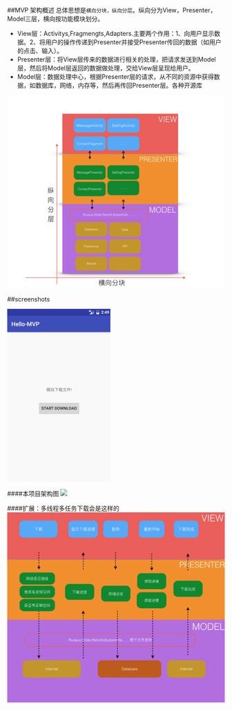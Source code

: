 ##MVP 架构概述
总体思想是`横向分块，纵向分层`。纵向分为View，Presenter，Model三层，横向按功能模块划分。

- View层：Activitys,Fragmengts,Adapters.主要两个作用：1、向用户显示数据。2、将用户的操作传递到Presenter并接受Presenter传回的数据（如用户的点击、输入）。
- Presenter层：将View层传来的数据进行相关的处理，把请求发送到Model层，然后将Model层返回的数据做处理，交给View层呈现给用户。
- Model层：数据处理中心，根据Presenter层的请求，从不同的资源中获得数据，如数据库，网络，内存等，然后再传回Presenter层。各种开源库
<img src="screenshots/mvp.png"/>

##screenshots

<img src="screenshots/mvp.gif"/>


####本项目架构图
<img src="screenshots/MVP
1.png"/>


####扩展：多线程多任务下载会是这样的
<img src="screenshots/mvp2.png"/>